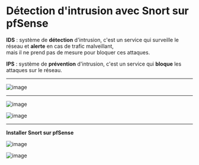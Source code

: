 # Détection d'intrusion avec Snort sur pfSense

**IDS** : système de **détection** d'intrusion, c'est un service qui surveille le réseau et **alerte** en cas de trafic malveillant,   
mais il ne prend pas de mesure pour bloquer ces attaques.   

**IPS** : système de **prévention** d'intrusion, c'est un service qui **bloque** les attaques sur le réseau.   
____

![image](https://github.com/techerbeatrice/detection_intrusion_snort_pfense/assets/138071140/d7a2b981-e707-470a-96be-011fcc49adb3)

___

![image](https://github.com/techerbeatrice/detection_intrusion_snort_pfense/assets/138071140/4683eb49-fa62-49a9-97fc-9102943d9a94)

![image](https://github.com/techerbeatrice/detection_intrusion_snort_pfense/assets/138071140/c5a2c486-196b-42cf-913f-92668a8562a3)

___

**Installer Snort sur pfSense**  

![image](https://github.com/techerbeatrice/detection_intrusion_snort_pfense/assets/138071140/398c39fe-a36d-40f5-a865-6034ffffb2f3)

![image](https://github.com/techerbeatrice/detection_intrusion_snort_pfense/assets/138071140/01e69703-6138-4978-b943-eb7328f35425)

